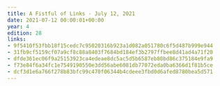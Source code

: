 ```yaml
---
title: A Fistful of Links - July 12, 2021
date: 2021-07-12 00:00:01+00:00
year: 4
edition: 28
links:
- 9f5410f53fbb18f15cedc7c95020316b923a1d082a051780c6f5d487b999e944
- 31fb9cf5159cf07a9cf8c88a8403f7684bd184ef3b2797ffbee8d41ad4a71f20
- dfde361ec06f9a25153923ca4edeae8dc5ac5d5b6587eb80bd86c375184e9fa9
- f73e84f6a34fc1e7549190550e3dd56abe6081db77072eda0ba6366d1f81b5ce
- dcf3d1e6a766f278b83bfc99c470f06344b4cdeee3fbd0d6afed8780bea5d571
---
```

